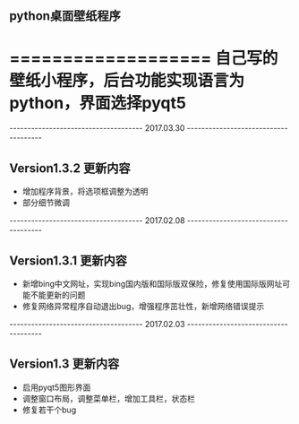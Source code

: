 ## python桌面壁纸程序
===================
自己写的壁纸小程序，后台功能实现语言为python，界面选择pyqt5
===================

------------------------------------- 2017.03.30 -------------------------------------
## Version1.3.2 更新内容

* 增加程序背景，将选项框调整为透明
* 部分细节微调

------------------------------------- 2017.02.08 -------------------------------------
## Version1.3.1 更新内容

* 新增bing中文网址，实现bing国内版和国际版双保险，修复使用国际版网址可能不能更新的问题
* 修复网络异常程序自动退出bug，增强程序茁壮性，新增网络错误提示

------------------------------------- 2017.02.03 -------------------------------------

## Version1.3 更新内容

* 启用pyqt5图形界面
* 调整窗口布局，调整菜单栏，增加工具栏，状态栏
* 修复若干个bug
